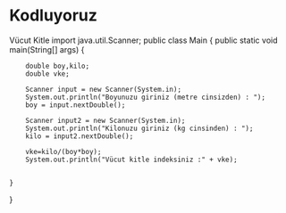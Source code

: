 # Kodluyoruz
Vücut Kitle 
import java.util.Scanner;
public class Main {
    public static void main(String[] args) {

        double boy,kilo;
        double vke;

        Scanner input = new Scanner(System.in);
        System.out.println("Boyunuzu giriniz (metre cinsizden) : ");
        boy = input.nextDouble();

        Scanner input2 = new Scanner(System.in);
        System.out.println("Kilonuzu giriniz (kg cinsinden) : ");
        kilo = input2.nextDouble();

        vke=kilo/(boy*boy);
        System.out.println("Vücut kitle indeksiniz :" + vke);


    }
}

